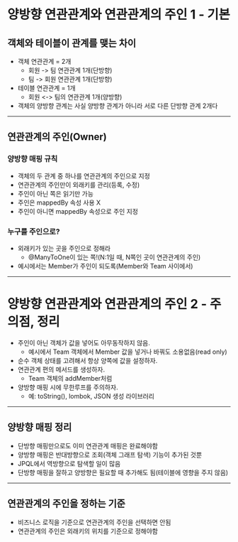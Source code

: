# 양방향 연관관계와 연관관계의 주인 1 - 기본
## 객체와 테이블이 관계를 맺는 차이 
- 객체 연관관계 = 2개
  - 회원 -> 팀 연관관계 1개(단방향) 
  - 팀 -> 회원 연관관계 1개(단방향)
- 테이블 연관관계 = 1개 
  - 회원 <-> 팀의 연관관계 1개(양방향)
- 객체의 양방향 관계는 사실 양방향 관계가 아니라 서로 다른 단방향 관계 2개다 
---
## 연관관계의 주인(Owner)
### 양방향 매핑 규칙 
- 객체의 두 관계 중 하나를 연관관계의 주인으로 지정 
- 연관관계의 주인만이 외래키를 관리(등록, 수정)
- 주인이 아닌 쪽은 읽기만 가능 
- 주인은 mappedBy 속성 사용 X 
- 주인이 아니면 mappedBy 속성으로 주인 지정

### 누구를 주인으로? 
- 외래키가 있는 곳을 주인으로 정해라
  - @ManyToOne이 있는 쪽!(N:1일 때, N쪽인 곳이 연관관계의 주인)
- 예시에서는 Member가 주인이 되도록(Member와 Team 사이에서)  

---
# 양방향 연관관계와 연관관계의 주인 2 - 주의점, 정리
- 주인이 아닌 객체가 값을 넣어도 아무동작하지 않음. 
  - 예시에서 Team 객체에서 Member 값을 넣거나 바꿔도 소용없음(read only)
- 순수 객체 상태를 고려해서 항상 양쪽에 값을 설정하자. 
- 연관관계 편의 메서드를 생성하자.
  - Team 객체의 addMember처럼
- 양방향 매핑 시에 무한루프를 주의하자.
  - 예: toString(), lombok, JSON 생성 라이브러리
  
---
## 양방향 매핑 정리 
- 단방향 매핑만으로도 이미 연관관계 매핑은 완료해야함 
- 양방향 매핑은 반대방향으로 조회(객체 그래프 탐색) 기능이 추가된 것뿐 
- JPQL에서 역방향으로 탐색할 일이 많음
- 단방향 매핑을 잘하고 양방향은 필요할 때 추가해도 됨(테이블에 영향을 주지 않음)

---
## 연관관계의 주인을 정하는 기준 
- 비즈니스 로직을 기준으로 연관관계의 주인을 선택하면 안됨 
- 연관관계의 주인은 외래키의 위치를 기준으로 정해야함    
   
  